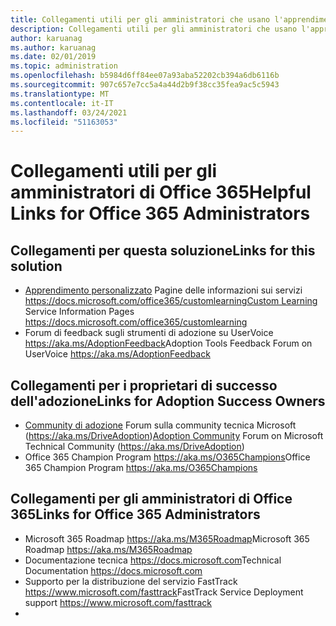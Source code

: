 ```yaml
---
title: Collegamenti utili per gli amministratori che usano l'apprendimento personalizzato per Office 365
description: Collegamenti utili per gli amministratori che usano l'apprendimento personalizzato per Office 365
author: karuanag
ms.author: karuanag
ms.date: 02/01/2019
ms.topic: administration
ms.openlocfilehash: b5984d6ff84ee07a93aba52202cb394a6db6116b
ms.sourcegitcommit: 907c657e7cc5a4a44d2b9f38cc35fea9ac5c5943
ms.translationtype: MT
ms.contentlocale: it-IT
ms.lasthandoff: 03/24/2021
ms.locfileid: "51163053"
---
```

# <a name="helpful-links-for-office-365-administrators"></a><span data-ttu-id="ecb96-103">Collegamenti utili per gli amministratori di Office 365</span><span class="sxs-lookup"><span data-stu-id="ecb96-103">Helpful Links for Office 365 Administrators</span></span>

## <a name="links-for-this-solution"></a><span data-ttu-id="ecb96-104">Collegamenti per questa soluzione</span><span class="sxs-lookup"><span data-stu-id="ecb96-104">Links for this solution</span></span>

- <span data-ttu-id="ecb96-105">[Apprendimento personalizzato](/office365/customlearning) Pagine delle informazioni sui servizi https://docs.microsoft.com/office365/customlearning</span><span class="sxs-lookup"><span data-stu-id="ecb96-105">[Custom Learning](/office365/customlearning) Service Information Pages https://docs.microsoft.com/office365/customlearning</span></span>
- <span data-ttu-id="ecb96-106">Forum di feedback sugli strumenti di adozione su UserVoice https://aka.ms/AdoptionFeedback</span><span class="sxs-lookup"><span data-stu-id="ecb96-106">Adoption Tools Feedback Forum on UserVoice https://aka.ms/AdoptionFeedback</span></span> 

## <a name="links-for-adoption-success-owners"></a><span data-ttu-id="ecb96-107">Collegamenti per i proprietari di successo dell'adozione</span><span class="sxs-lookup"><span data-stu-id="ecb96-107">Links for Adoption Success Owners</span></span>
- <span data-ttu-id="ecb96-108">[Community di adozione](https://aka.ms/DriveAdoption) Forum sulla community tecnica Microsoft (https://aka.ms/DriveAdoption)</span><span class="sxs-lookup"><span data-stu-id="ecb96-108">[Adoption Community](https://aka.ms/DriveAdoption) Forum on Microsoft Technical Community (https://aka.ms/DriveAdoption)</span></span>
- <span data-ttu-id="ecb96-109">Office 365 Champion Program https://aka.ms/O365Champions</span><span class="sxs-lookup"><span data-stu-id="ecb96-109">Office 365 Champion Program https://aka.ms/O365Champions</span></span> 

## <a name="links-for-office-365-administrators"></a><span data-ttu-id="ecb96-110">Collegamenti per gli amministratori di Office 365</span><span class="sxs-lookup"><span data-stu-id="ecb96-110">Links for Office 365 Administrators</span></span>
- <span data-ttu-id="ecb96-111">Microsoft 365 Roadmap https://aka.ms/M365Roadmap</span><span class="sxs-lookup"><span data-stu-id="ecb96-111">Microsoft 365 Roadmap https://aka.ms/M365Roadmap</span></span>
- <span data-ttu-id="ecb96-112">Documentazione tecnica https://docs.microsoft.com</span><span class="sxs-lookup"><span data-stu-id="ecb96-112">Technical Documentation https://docs.microsoft.com</span></span>
- <span data-ttu-id="ecb96-113">Supporto per la distribuzione del servizio FastTrack https://www.microsoft.com/fasttrack</span><span class="sxs-lookup"><span data-stu-id="ecb96-113">FastTrack Service Deployment support https://www.microsoft.com/fasttrack</span></span>
-
